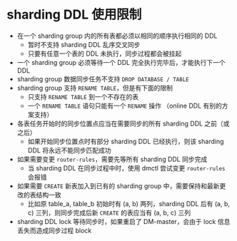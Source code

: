 sharding DDL 使用限制
===

- 在一个 sharding group 内的所有表都必须以相同的顺序执行相同的 DDL
    - 暂时不支持 sharding DDL 乱序交叉同步
    - 只要有任意一个表的 DDL 未执行，同步过程都会被挂起
- 一个 sharding group 必须等待一个 DDL 完全执行完毕后，才能执行下一个 DDL
- sharding group 数据同步任务不支持 `DROP DATABASE / TABLE`
- sharding group 支持 `RENAME TABLE`，但是有下面的限制
    - 只支持 `RENAME TABLE` 到一个不存在的表
    - 一个 `RENAME TABLE` 语句只能有一个 `RENAME` 操作 （online DDL 有别的方案支持）
- 各表任务开始时的同步位置点应当在需要同步的所有 sharding DDL 之前（或之后）
    - 如果开始同步位置点时有部分 sharding DDL 已经执行，则该 sharding DDL 将永远不能同步匹配成功
- 如果需要变更 `router-rules`，需要先等所有 sharding DDL 同步完成
    - 当 sharding DDL 在同步过程中时，使用 dmctl 尝试变更 `router-rules` 会报错
- 如果需要 `CREATE` 新表加入到已有的 sharding group 中，需要保持和最新更改的表结构一致
    - 比如原 table_a, table_b 初始时有 (a, b) 两列，sharding DDL 后有 (a, b, c) 三列，则同步完成后新 `CREATE` 的表应当有 (a, b, c) 三列
- sharding DDL lock 等待同步时，如果重启了 DM-master，会由于 lock 信息丢失而造成同步过程 block
